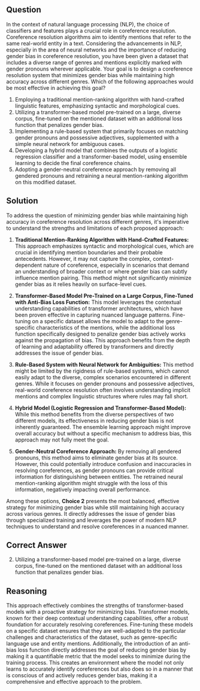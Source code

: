 ## Question
In the context of natural language processing (NLP), the choice of classifiers and features plays a crucial role in coreference resolution. Coreference resolution algorithms aim to identify mentions that refer to the same real-world entity in a text. Considering the advancements in NLP, especially in the area of neural networks and the importance of reducing gender bias in coreference resolution, you have been given a dataset that includes a diverse range of genres and mentions explicitly marked with gender pronouns wherever applicable. Your goal is to design a coreference resolution system that minimizes gender bias while maintaining high accuracy across different genres. Which of the following approaches would be most effective in achieving this goal?

1. Employing a traditional mention-ranking algorithm with hand-crafted linguistic features, emphasizing syntactic and morphological cues.
2. Utilizing a transformer-based model pre-trained on a large, diverse corpus, fine-tuned on the mentioned dataset with an additional loss function that penalizes gender bias.
3. Implementing a rule-based system that primarily focuses on matching gender pronouns and possessive adjectives, supplemented with a simple neural network for ambiguous cases.
4. Developing a hybrid model that combines the outputs of a logistic regression classifier and a transformer-based model, using ensemble learning to decide the final coreference chains.
5. Adopting a gender-neutral coreference approach by removing all gendered pronouns and retraining a neural mention-ranking algorithm on this modified dataset.

## Solution
To address the question of minimizing gender bias while maintaining high accuracy in coreference resolution across different genres, it's imperative to understand the strengths and limitations of each proposed approach:

1. **Traditional Mention-Ranking Algorithm with Hand-Crafted Features:** This approach emphasizes syntactic and morphological cues, which are crucial in identifying mention boundaries and their probable antecedents. However, it may not capture the complex, context-dependent nature of coreference, especially in scenarios that demand an understanding of broader context or where gender bias can subtly influence mention pairing. This method might not significantly minimize gender bias as it relies heavily on surface-level cues.

2. **Transformer-Based Model Pre-Trained on a Large Corpus, Fine-Tuned with Anti-Bias Loss Function:** This model leverages the contextual understanding capabilities of transformer architectures, which have been proven effective in capturing nuanced language patterns. Fine-tuning on a specific dataset allows the model to adapt to the genre-specific characteristics of the mentions, while the additional loss function specifically designed to penalize gender bias actively works against the propagation of bias. This approach benefits from the depth of learning and adaptability offered by transformers and directly addresses the issue of gender bias.

3. **Rule-Based System with Neural Network for Ambiguities:** This method might be limited by the rigidness of rule-based systems, which cannot easily adapt to the diverse, complex scenarios encountered in different genres. While it focuses on gender pronouns and possessive adjectives, real-world coreference resolution often involves understanding implicit mentions and complex linguistic structures where rules may fall short.

4. **Hybrid Model (Logistic Regression and Transformer-Based Model):** While this method benefits from the diverse perspectives of two different models, its effectiveness in reducing gender bias is not inherently guaranteed. The ensemble learning approach might improve overall accuracy but without a specific mechanism to address bias, this approach may not fully meet the goal.

5. **Gender-Neutral Coreference Approach:** By removing all gendered pronouns, this method aims to eliminate gender bias at its source. However, this could potentially introduce confusion and inaccuracies in resolving coreferences, as gender pronouns can provide critical information for distinguishing between entities. The retrained neural mention-ranking algorithm might struggle with the loss of this information, negatively impacting overall performance.

Among these options, **Choice 2** presents the most balanced, effective strategy for minimizing gender bias while still maintaining high accuracy across various genres. It directly addresses the issue of gender bias through specialized training and leverages the power of modern NLP techniques to understand and resolve coreferences in a nuanced manner.

## Correct Answer
2. Utilizing a transformer-based model pre-trained on a large, diverse corpus, fine-tuned on the mentioned dataset with an additional loss function that penalizes gender bias.

## Reasoning
This approach effectively combines the strengths of transformer-based models with a proactive strategy for minimizing bias. Transformer models, known for their deep contextual understanding capabilities, offer a robust foundation for accurately resolving coreferences. Fine-tuning these models on a specific dataset ensures that they are well-adapted to the particular challenges and characteristics of the dataset, such as genre-specific language use and entity mentions. Additionally, the introduction of an anti-bias loss function directly addresses the goal of reducing gender bias by making it a quantifiable metric that the model seeks to minimize during the training process. This creates an environment where the model not only learns to accurately identify coreferences but also does so in a manner that is conscious of and actively reduces gender bias, making it a comprehensive and effective approach to the problem.